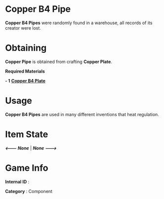 # Copper B4 Pipe

**Copper B4 Pipes** were randomly found in a warehouse, all records of its creator were lost.

# Obtaining

**Copper Pipe** is obtained from crafting **Copper Plate**.

**Required Materials**

**- 1** [**Copper B4 Plate**](https://github.com/AlphaMC0/Lone-Martian/blob/main/Plates/Copper%20B4%20Plate.md)

# Usage

**Copper B4 Pipes** are used in many different inventions that heat regulation.

# Item State

***<--- None*** | ***None --->***

# Game Info

**Internal ID** : 

**Category** : Component


